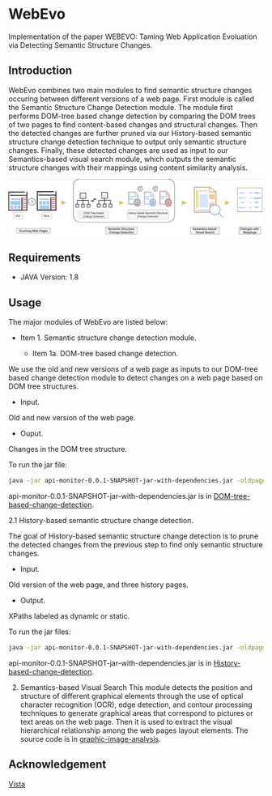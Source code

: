 # WebEvo
Implementation of the paper WEBEVO: Taming Web Application Evoluation via Detecting Semantic Structure Changes.
## Introduction
WebEvo combines two main modules to find semantic structure changes occuring between different versions of a web page. First module is called the Semantic Structure Change Detection module. The module first performs DOM-tree based change detection by comparing the DOM trees of two pages to find content-based changes and structural changes. Then the detected changes are further pruned via our History-based semantic structure change detection technique to output only semantic structure changes. Finally, these detected changes are used as input to our Semantics-based visual search module, which outputs the semantic structure changes with their mappings using content similarity analysis.

![Overview of Workflow of WebEvo](overview.png)
## Requirements
+ JAVA Version: 1.8
## Usage
The major modules of WebEvo are listed below:

* Item 1. Semantic structure change detection module.

  * Item 1a. DOM-tree based change detection.

We use the old and new versions of a web page as inputs to our DOM-tree based change detection module to detect changes on a web page based on DOM tree structures.

+ Input.

Old and new version of the web page.

+ Ouput.

Changes in the DOM tree structure.

To run the jar file:
```bash
java -jar api-monitor-0.0.1-SNAPSHOT-jar-with-dependencies.jar -oldpage: <oldpage> -newpage: <newpage>
```

api-monitor-0.0.1-SNAPSHOT-jar-with-dependencies.jar is in [DOM-tree-based-change-detection](DOM-tree-based-change-detection).

2.1 History-based semantic structure change detection.

The goal of History-based semantic structure change detection is to prune the detected changes from the previous step to find only semantic structure changes.

+ Input.

Old version of the web page, and three history pages.

+ Output.

XPaths labeled as dynamic or static.

To run the jar files:
```bash
java -jar api-monitor-0.0.1-SNAPSHOT-jar-with-dependencies.jar -oldpage: oldpage -historypage1: <historypage1> -historypage2: <historypage2> -historypage3: <historypage3>
```

api-monitor-0.0.1-SNAPSHOT-jar-with-dependencies.jar is in [History-based-change-detection](History-based-change-detection).

2. Semantics-based Visual Search
This module detects the position and structure of different graphical elements through the use of optical character recognition (OCR), edge detection, and contour processing techniques to generate graphical areas that correspond to pictures or text areas on the web page. Then it is used to extract the visual hierarchical relationship among the web pages layout elements. The source code is in [graphic-image-analysis](graphic-image-analysis).

## Acknowledgement
[Vista](https://github.com/saltlab/vista)


